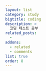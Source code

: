 ```yaml
---
layout: list
category: study
bigtitle: coding
description: >
  코딩 테스트 공부
related_posts:
  -
addons:
  - related
  - comments
list: true
order: 8
---
```

